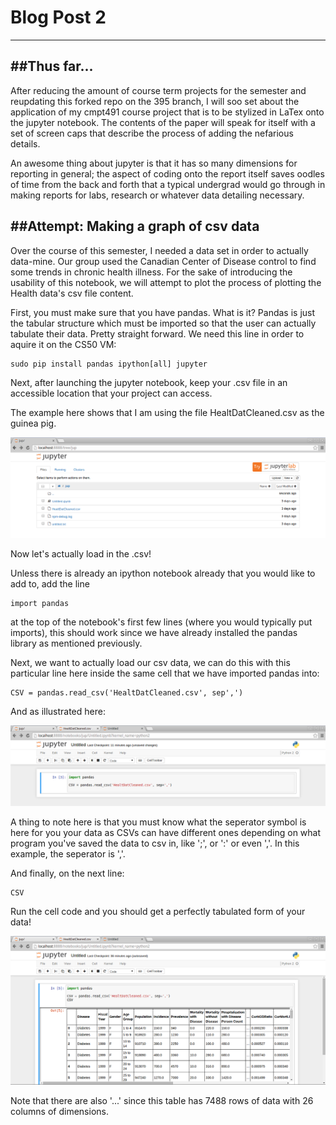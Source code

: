# Blog Post 2
------------

##Thus far...
-----------

After reducing the amount of course term projects for the semester
and reupdating this forked repo on the 395 branch, I will soo set about the 
application of my cmpt491 course project that is to be stylized in LaTex
onto the jupyter notebook. The contents of the paper will speak for itself
with a set of screen caps that describe the process of adding the nefarious
details.

An awesome thing about jupyter is that it has so many dimensions for reporting
in general; the aspect of coding onto the report itself saves oodles of time
from the back and forth that a typical undergrad would go through in making
reports for labs, research or whatever data detailing necessary.

##Attempt: Making a graph of csv data
-------------------

Over the course of this semester, I needed a data set in order to actually 
data-mine. Our group used the Canadian Center of Disease control to find some
trends in chronic health illness. For the sake of introducing the usability of
this notebook, we will attempt to plot the process of plotting the Health data's
csv file content.

First, you must make sure that you have pandas. What is it? Pandas is just the
tabular structure which must be imported so that the user can actually tabulate their 
data. Pretty straight forward. We need this line in order to aquire it on the CS50 VM:

```
sudo pip install pandas ipython[all] jupyter
```
Next, after launching the jupyter notebook, keep your .csv file in an accessible location 
that your project can access.

The example here shows that I am using the file HealtDatCleaned.csv as the guinea pig.

![Alt text](/blog2-1.png)

Now let's actually load in the .csv!

Unless there is already an ipython notebook already that you would like to add to,
add the line

```
import pandas
```

at the top of the notebook's first few lines (where you would typically put imports), this
should work since we have already installed the pandas library as mentioned previously. 

Next, we want to actually load our csv data, we can do this with this particular line here
inside the same cell that we have imported pandas into:

```
CSV = pandas.read_csv('HealtDatCleaned.csv', sep',')
```
And as illustrated here:

![Alt text](/blog2-2.png)

A thing to note here is that you must know what the seperator symbol is here for you your data
as CSVs can have different ones depending on what program you've saved the data to csv in, like
';', or ':' or even ','. In this example, the seperator is ','. 

And finally, on the next line:

```
CSV
```

Run the cell code and you should get a perfectly tabulated form of your data!

![Alt text](/blog2-3.png)

Note that there are also '...' since this table has 7488 rows of data with 26 columns of dimensions.
